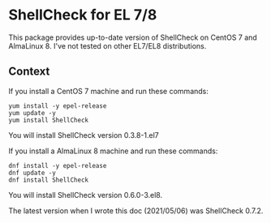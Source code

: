 # ShellCheck for EL 7/8

This package provides up-to-date version of ShellCheck on CentOS 7 and AlmaLinux 8. I've not tested on other EL7/EL8 distributions.

## Context

If you install a CentOS 7 machine and run these commands:

    yum install -y epel-release
    yum update -y
    yum install ShellCheck

You will install ShellCheck version 0.3.8-1.el7

If you install a AlmaLinux 8 machine and run these commands:

	dnf install -y epel-release
	dnf update -y
	dnf install ShellCheck

You will install ShellCheck version 0.6.0-3.el8.

The latest version when I wrote this doc (2021/05/06) was ShellCheck 0.7.2.
